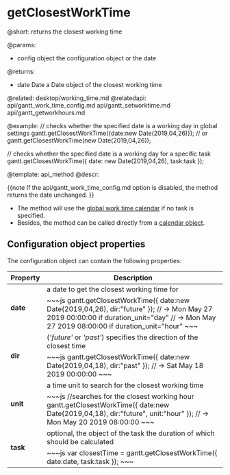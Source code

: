 getClosestWorkTime
=============

@short: returns the closest working time
	

@params:
- config	object		the configuration object or the date


@returns: 
- date		Date	a Date object of the closest working time 

@related:
	desktop/working_time.md
@relatedapi:
	api/gantt_work_time_config.md
	api/gantt_setworktime.md
    api/gantt_getworkhours.md

@example:
// checks whether the specified date is a working day in global settings
gantt.getClosestWorkTime({date:new Date(2019,04,26)});
// or
gantt.getClosestWorkTime(new Date(2019,04,26));

// checks whether the specified date is a working day for a specific task
gantt.getClosestWorkTime({ date: new Date(2019,04,26), task:task });

@template:	api_method
@descr:

{{note
If the api/gantt_work_time_config.md option is disabled, the method returns the date unchanged. 
}}

- The method will use the [global work time calendar](desktop/working_time.md#getcalendars) if no task is specified. <br>
- Besides, the method can be called directly from a [calendar object](api/gantt_calendar_other.md).


Configuration object properties
---------------------------------------

The configuration object can contain the following properties:

<table class="list" cellspacing="0" cellpadding="5" border="0">
	<thead>
	<tr>
		<th>
			Property 
		</th>
		<th>
			Description
		</th>
	</tr>
	</thead>
	<tbody>
	<tr>
		<td rowspan=2><b id="date">date</b></td>
        <td>a date to get the closest working time for</td>
    </tr>
    <tr>
		<td colspan=2 style="text-align:left !important; ">
~~~js
gantt.getClosestWorkTime({
	date:new Date(2019,04,26),
    dir:"future"
});
// -> Mon May 27 2019 00:00:00 if duration_unit="day"
// -> Mon May 27 2019 08:00:00 if duration_unit="hour"
~~~
		</td>
	</tr>
    <tr>
		<td rowspan=2><b id="dir">dir</b></td>
        <td> (<i>'future'</i> or <i>'past'</i>) specifies the direction of the closest time</td>
    </tr>
    <tr>
		<td colspan=2 style="text-align:left !important; ">
~~~js
gantt.getClosestWorkTime({
	date:new Date(2019,04,18),
    dir:"past"
});
// -> Sat May 18 2019 00:00:00
~~~
		</td>
	</tr>
	<tr>
		<td rowspan=2><b id="unit">unit</b></td>
        <td> a time unit to search for the closest working time</td>
    </tr>
    <tr>
		<td colspan=2 style="text-align:left !important; ">
~~~js
//searches for the closest working hour
gantt.getClosestWorkTime({
    date:new Date(2019,04,18), 
    dir:"future", 
    unit:"hour"
});
// -> Mon May 20 2019 08:00:00
~~~
		</td>
	</tr>
    <tr>
		<td rowspan=2><b id="unit">task</b></td>
        <td> optional, the object of the task the duration of which should be calculated</td>
    </tr>
    <tr>
		<td colspan=2 style="text-align:left !important; ">
~~~js
var closestTime = gantt.getClosestWorkTime({
	date:date, 
    task:task
});
~~~
		</td>
	</tr>
	</tbody>
</table>

